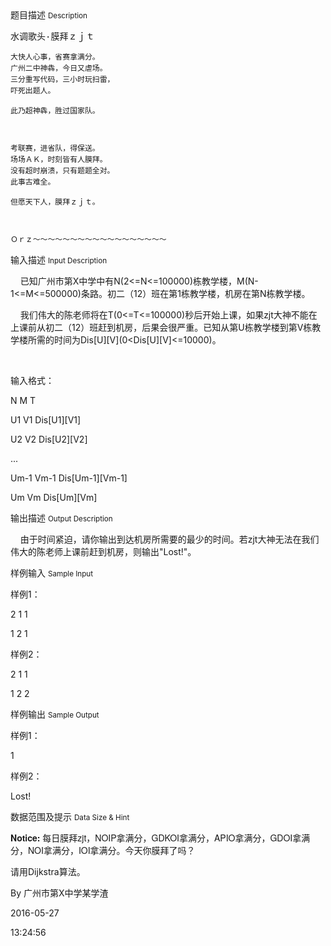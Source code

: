 <div class="panel panel-default">
<div class="area-title">
<span>
题目描述
<small>Description</small>
</span></div>
<div class="panel-body">

<p style="font-family: Consolas, 'Bitstream Vera Sans Mono', 'Courier New', Courier, monospace;"><code style="font-family: Consolas, 'Bitstream Vera Sans Mono', 'Courier New', Courier, monospace !important;"></code></p><p style="font-family: Consolas, 'Bitstream Vera Sans Mono', 'Courier New', Courier, monospace;"><span style="">水调歌头·膜拜ｚｊｔ</span><br></p><div style="font-family: Consolas, 'Bitstream Vera Sans Mono', 'Courier New', Courier, monospace;"><code style="font-family: Consolas, 'Bitstream Vera Sans Mono', 'Courier New', Courier, monospace !important;">大快人心事，省赛拿满分。</code></div><div style="font-family: Consolas, 'Bitstream Vera Sans Mono', 'Courier New', Courier, monospace;"><code style="font-family: Consolas, 'Bitstream Vera Sans Mono', 'Courier New', Courier, monospace !important;">广州二中神犇，今日又虐场。</code></div><div style="font-family: Consolas, 'Bitstream Vera Sans Mono', 'Courier New', Courier, monospace;"><code style="font-family: Consolas, 'Bitstream Vera Sans Mono', 'Courier New', Courier, monospace !important;">三分重写代码，三小时玩扫雷，</code></div><div style="font-family: Consolas, 'Bitstream Vera Sans Mono', 'Courier New', Courier, monospace;"><code style="font-family: Consolas, 'Bitstream Vera Sans Mono', 'Courier New', Courier, monospace !important;">吓死出题人。</code></div><p style="font-family: Consolas, 'Bitstream Vera Sans Mono', 'Courier New', Courier, monospace;"><code style="font-family: Consolas, 'Bitstream Vera Sans Mono', 'Courier New', Courier, monospace !important;">此乃超神犇，胜过国家队。</code></p><p style="font-family: Consolas, 'Bitstream Vera Sans Mono', 'Courier New', Courier, monospace;"><code style="font-family: Consolas, 'Bitstream Vera Sans Mono', 'Courier New', Courier, monospace !important;"><br></code></p><div style="font-family: Consolas, 'Bitstream Vera Sans Mono', 'Courier New', Courier, monospace;"><code style="font-family: Consolas, 'Bitstream Vera Sans Mono', 'Courier New', Courier, monospace !important;">考联赛，进省队，得保送。</code></div><div style="font-family: Consolas, 'Bitstream Vera Sans Mono', 'Courier New', Courier, monospace;"><code style="font-family: Consolas, 'Bitstream Vera Sans Mono', 'Courier New', Courier, monospace !important;">场场ＡＫ，时刻皆有人膜拜。</code></div><div style="font-family: Consolas, 'Bitstream Vera Sans Mono', 'Courier New', Courier, monospace;"><code style="font-family: Consolas, 'Bitstream Vera Sans Mono', 'Courier New', Courier, monospace !important;">没有超时崩溃，只有题题全对。</code></div><div style="font-family: Consolas, 'Bitstream Vera Sans Mono', 'Courier New', Courier, monospace;"><code style="font-family: Consolas, 'Bitstream Vera Sans Mono', 'Courier New', Courier, monospace !important;">此事古难全。</code></div><p style="font-family: Consolas, 'Bitstream Vera Sans Mono', 'Courier New', Courier, monospace;"><code style="font-family: Consolas, 'Bitstream Vera Sans Mono', 'Courier New', Courier, monospace !important;">但愿天下人，膜拜ｚｊｔ。</code></p><p style="font-family: Consolas, 'Bitstream Vera Sans Mono', 'Courier New', Courier, monospace;"><code style="font-family: Consolas, 'Bitstream Vera Sans Mono', 'Courier New', Courier, monospace !important;"><br></code></p><p style="font-family: Consolas, 'Bitstream Vera Sans Mono', 'Courier New', Courier, monospace;"><code style="font-family: Consolas, 'Bitstream Vera Sans Mono', 'Courier New', Courier, monospace !important;">Ｏｒｚ～～～～～～～～～～～～～～～～～～</code></p>

</div>
</div>

<div class="panel panel-default">
<div class="area-title">
<span>
输入描述
<small>Input Description</small>
</span></div>
<div class="panel-body">
<p>    已知广州市第X中学中有N(2&lt;=N&lt;=100000)栋教学楼，M(N-1&lt;=M&lt;=500000)条路。初二（12）班在第1栋教学楼，机房在第N栋教学楼。</p><p>    我们伟大的陈老师将在T(0&lt;=T&lt;=100000)秒后开始上课，如果zjt大神不能在上课前从初二（12）班赶到机房，后果会很严重。已知从第U栋教学楼到第V栋教学楼所需的时间为Dis[U][V](0&lt;Dis[U][V]&lt;=10000)。</p><p><br></p><p>输入格式：</p><p>N M T</p><p>U1 V1 Dis[U1][V1]</p><p>U2 V2 Dis[U2][V2]</p><p>...</p><p>Um-1 Vm-1 Dis[Um-1][Vm-1]</p><p>Um Vm Dis[Um][Vm]</p>

</div>
</div>
<div  class="panel panel-default">
<div class="area-title">
<span>
输出描述
<small>Output Description</small>
</span></div>
<div class="panel-body">

<p>&nbsp; &nbsp; 由于时间紧迫，请你输出到达机房所需要的最少的时间。若zjt大神无法在我们伟大的陈老师上课前赶到机房，则输出&quot;Lost!&quot;。</p>

</div>
</div>


<div class="panel panel-default">
<div class="area-title">
<span>
样例输入
<small>Sample Input</small>
</span></div>
<div class="panel-body">
<p>样例1：</p><p>2 1 1<br></p><p>1 2 1</p><p>样例2：</p><p>2 1 1</p><p>1 2 2</p>

</div>
</div>

<div class="panel panel-default">
<div class="area-title">
<span>
样例输出
<small>Sample Output</small>
</span></div>
<div class="panel-body">
<p>样例1：</p><p>1</p><p>样例2：</p><p>Lost!</p>

</div>
</div>

<div class="panel panel-default">
<div class="area-title">
<span>
数据范围及提示
<small>Data Size & Hint</small>
</span></div>
<div class="panel-body">
<p><span style="font-family: 'Helvetica Neue', Helvetica, Arial, sans-serif;"><span style="font-weight: 700; font-family: 'Helvetica Neue', Helvetica, Arial, sans-serif;">Notice: </span><span style="font-family: 'Helvetica Neue', Helvetica, Arial, sans-serif;">每日膜拜zjt，NOIP拿满分，GDKOI拿满分，APIO拿满分，GDOI拿满分，NOI拿满分，IOI拿满分。</span></span><span style="">今天你膜拜了吗？</span></p><p>请用Dijkstra算法。</p><p>By 广州市第X中学某学渣</p><p>2016-05-27</p><p>13:24:56</p>
</div>
</div>